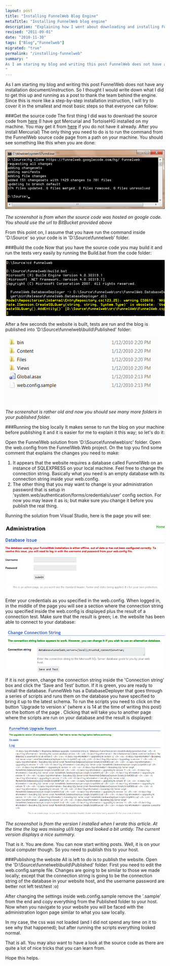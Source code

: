 ```yaml
---
layout: post
title: "Installing FunnelWeb Blog Engine"
metaTitle: "Installing FunnelWeb blog engine"
description: "Explaining how I went about downloading and installing FunnelWeb and basically got this blog up and running"
revised: "2011-09-01"
date: "2010-11-30"
tags: ["Blog","Funnelweb"]
migrated: "true"
permalink: "/installing-funnelweb"
summary: "
As I am staring my blog and writing this post FunnelWeb does not have any installation document/instruction. So I thought I would write down what I did to get this up and running as a post to thank the team behind the engine.
"
---
```

As I am starting my blog and writing this post FunnelWeb does not have any installation document/instruction. So I thought I would write down what I did to get this up and running as a post to thank the team behind the engine. Since this is more like a step-by-step installation instruction, I will try to cover it in the smallest and most basic steps so that everyone can follow:

###Get the source code
The first thing I did was to download the source code from [here][1] (I have got Mercurial and TortoiseHG installed on my machine. You may get it from <a href="http://mercurial.selenic.com/wiki/Download">here</a> if you do not have it already. After you install Mercurial) The only thing you need to do is to run the command from the FunnelWeb source code page from a path on your machine. You should see something like this when you are done:

![alt text][2]

*The screenshot is from when the source code was hosted on google code. You should use the url to BitBucket provided above*

From this point on, I assume that you have run the command inside 'D:\Source' so your code is in 'D:\Source\funnelweb' folder.

###Build the code
Now that you have the source code you may build it and run the tests very easily by running the Build.bat from the code folder:

![alt text][3]

After a few seconds the website is built, tests are run and the blog is published into 'D:\Source\funnelweb\build\Published' folder:

![alt text][4]

*The screenshot is rather old and now you should see many more folders in your published folder.*

###Running the blog locally
It makes sense to run the blog on your machine before publishing it and it is easier for me to explain it this way; so let's do it:

Open the FunnelWeb solution from 'D:\Source\funnelweb\src' folder. Open the web.config from the FunnelWeb.Web project. On the top you find some comment that explains the changes you need to make:

1. It appears that the website requires a database called FunnelWeb on an instance of SQLEXPRESS on your local machine. Feel free to change the connection string. Basically what you need is an empty database with its connection string inside your web.config.
2. The other thing that you may want to change is your administration password that is setup in 'system.web/authentication/forms/credentials/user' config section. For now you may leave it as is; but make sure you change it before you publish the real thing.

Running the solution from Visual Studio, here is the page you will see:

![alt text][5]

Enter your credentials as you specified in the web.config. When logged in, in the middle of the page you will see a section where the connection string you specified inside the web.config is displayed plus the result of a connection test. Make sure that the result is green; i.e. the website has been able to connect to your database:

![alt text][6]

If it is not green, change the connection string inside the 'Connection string' box and click the 'Save and Test' button. If it is green, you are ready to install the database. FunnelWeb has a DatabaseDeployer that goes through a series of scripts and runs them on the database you have specified to bring it up to the latest schema. To run the scripts you need to click on the button 'Upgrade to version x' (where x is 14 at the time of writing this post) on the bottom of the page . Clicking that will take you to another page where the scripts are run on your database and the result is displayed:

![alt text][7]

*The screenshot is from the version I installed when I wrote this article. At the time the log was missing ul/li tags and looked a bit untidy. The current version displays a nice summary.*

That is it. You are done. You can now start writing posts. Well, it is on your local computer though. So you need to publish this to your host.

###Publishing the website
All is left to do is to publish the website. Open the 'D:\Source\funnelweb\build\Published' folder. First you need to edit the web.config.sample file. Changes are going to be similar to those we made locally; except that the connection string is going to be the connection string of the database in your website host, and the username password are better not left test/test :o)

After changing the settings inside web.config.sample remove the '.sample' from the end and copy everything from the Published folder to your host. Now when you navigate to your website you will be faced with the administration logon page similar to what you saw locally.

In my case, the css was not loaded (and I did not spend any time on it to see why that happened); but after running the scripts everything looked normal.

That is all. You may also want to have a look at the source code as there are quite a lot of nice tricks that you can learn from.

Hope this helps.


  [1]: http://hg.funnelweblog.com/
  [2]: /get/BlogPictures/InstallingFunnelWeb/get%20source%20code.png
  [3]: /get/BlogPictures/InstallingFunnelWeb/build%20the%20code.png
  [4]: /get/BlogPictures/InstallingFunnelWeb/published%20folder%20structure.png
  [5]: /get/BlogPictures/InstallingFunnelWeb/administration%20login%20page.png
  [6]: /get/BlogPictures/InstallingFunnelWeb/connection%20string.png
  [7]: /get/BlogPictures/InstallingFunnelWeb/installation%20scripts%20run.png
